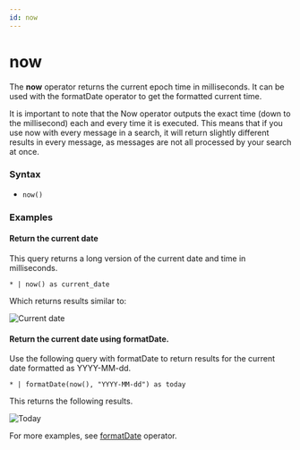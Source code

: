 ```yaml
---
id: now
---
```


# now

The **now** operator returns the current epoch time in milliseconds. It
can be used with the formatDate operator to get the formatted current
time.

It is important to note that the Now operator outputs the exact time
(down to the millisecond) each and every time it is executed. This means
that if you use now with every message in a search, it will return
slightly different results in every message, as messages are not all
processed by your search at once.

### Syntax

* `now()`

### Examples

#### Return the current date

This query returns a long version of the current date and time in
milliseconds.

`* | now() as current_date`

Which returns results similar to:

![Current
date](../../static/img/search-query-language/search-operators/now/CurrentDate.png)

#### Return the current date using formatDate.

Use the following query with formatDate to return results for the
current date formatted as YYYY-MM-dd.

`* | formatDate(now(), "YYYY-MM-dd") as today`

This returns the following results.

![Today](../../static/img/search-query-language/search-operators/now/Today.png)

For more examples, see [formatDate](formatDate.md "formatDate")
operator.
